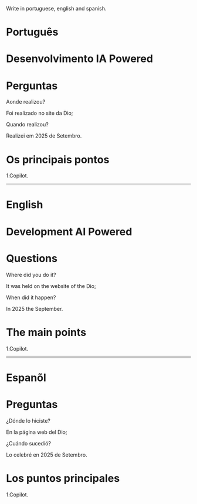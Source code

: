Write in portuguese, english and spanish.

#  Português

# Desenvolvimento IA Powered





# Perguntas

Aonde realizou?

Foi realizado no site da Dio;

Quando realizou?

Realizei em 2025 de Setembro.

# Os principais pontos


1.Copilot.

--------------------------------------------------------------------------------------------------------------------------------

# English

# Development AI Powered

# Questions

Where did you do it?

It was held on the website of the Dio; 

When did it happen?

In 2025 the  September.

# The main points

1.Copilot.


--------------------------------------------------------------------------------------------------------------------------------

# Espanõl

#  


# Preguntas

¿Dónde lo hiciste?

En la página web del Dio;

¿Cuándo sucedió?

Lo celebré en 2025 de Setembro.

# Los puntos principales

1.Copilot.



